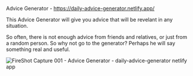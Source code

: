Advice Generator - https://daily-advice-generator.netlify.app/

This Advice Generator will give you advice that will be revelant in any situation. 

So often, there is not enough advice from friends and relatives, or just from a random person. So why not go to the generator? Perhaps he will say something real and useful.

![FireShot Capture 001 - Advice Generator - daily-advice-generator netlify app](https://user-images.githubusercontent.com/87966154/132977057-49e2e9f4-afc7-4e1e-bcad-f33b02978c46.png)
